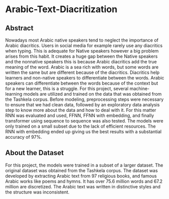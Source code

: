 # Arabic-Text-Diacritization

## Abstract
Nowadays most Arabic native
speakers tend to neglect the importance of
Arabic diacritics. Users in social media for
example rarely use any diacritics when
typing. This is adequate for Native
speakers however a big problem arises
from this habit. It creates a huge gap
between the Native speakers and the nonnative speakers this is because Arabic
diacritics add the true meaning of the
word. Arabic is a sea rich with words, but
some words are written the same but are
different because of the diacritics.
Diacritics help learners and non-native
speakers to differentiate between the
words. Arabic speakers can differentiate
between the words because of the context
but for a new learner, this is a struggle.
For this project, several machine-learning
models are utilized and trained on the data
that was obtained from the Tashkela
corpus. Before modeling, preprocessing
steps were necessary to ensure that we had
clean data, followed by an exploratory
data analysis step to know more about the
data and how to deal with it. For this
matter RNN was evaluated and used,
FFNN, FFNN with embedding, and
finally transformer using sequence to
sequence was also tested. The models were
only trained on a small subset due to the
lack of efficient resources. The RNN with
embedding ended up giving us the best
results with a substantial accuracy of 97%.

## About the Dataset
For this project, the models were
trained in a subset of a larger
dataset. The original dataset was
obtained from the Tashkela corpus.
The dataset was developed by
extracting Arabic text from 97
religious books, and famous Arabic
works like poems and hymns. It has
over 75.6 million words and 67.2
million are discretized. The Arabic
text was written in distinctive styles
and the structure was inconsistent.

